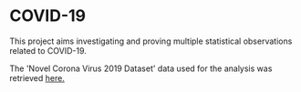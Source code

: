 # COVID-19
This project aims investigating and proving multiple statistical observations related to COVID-19.

The 'Novel Corona Virus 2019 Dataset' data used for the analysis was retrieved [here.](https://www.kaggle.com/sudalairajkumar/novel-corona-virus-2019-dataset)

